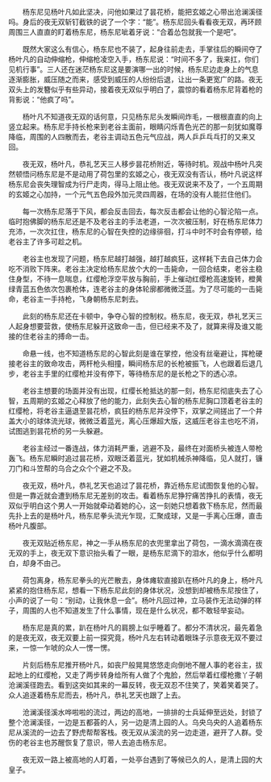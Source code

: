 　　杨东尼见杨叶凡如此坚决，问他如果过了昙花桥，能把玄姬之心带出沧澜溪径吗。身后的夜无双斩钉截铁的说了一个字：“能”。杨东尼回头看看夜无双，再环顾周围三人直直的盯着杨东尼，杨东尼呲着牙说：“合着怂包就我一个是吧”。

　　既然大家这么有信心，杨东尼也不装了，起身往前走去，手掌往后的瞬间夺了杨叶凡的自动伸缩枪，伸缩枪凌空入手，杨东尼说：“时间不多了，我来扛，你们见机行事”。三人还在迷茫杨东尼这是要演哪一出的时候，杨东尼边走身上的气息逐渐膨胀，威压随之而来，感受到威压的人纷纷后退，让出一条更宽广的路。夜无双头上的发簪似乎有些异动，接着夜无双似乎明白了，震惊的看着杨东尼背着枪的背影说：“他疯了吗”。

　　杨叶凡不知道夜无双的话何意，只见杨东尼头发瞬间炸毛，一根根直直的向上竖立起来。杨东尼手持长枪来到老谷主面前，眼睛闪烁青色光芒的那一刻犹如魔尊降临，周围的人四散而去，老谷主调动五色元气应战，两人乒乒乓乓打的又来又回。

　　夜无双，杨叶凡，恭礼艺天三人移步昙花桥附近，等待时机。观战中杨叶凡突然顿悟问杨东尼是不是动用了荷包里的玄姬之心，夜无双没有否认，杨叶凡说这样杨东尼会丧失理智成为行尸走肉，得马上阻止他。夜无双说来不及了，一个五周期的玄姬之心加持，一个元气五色段外加元灵四周器，在场的没有人能拦住他们。

　　每一次杨东尼落于下风，都会反击回去，每次反击都会让他的心智沦陷一点。临时抱佛脚的杨东尼还是不及老谷主的手法老道，一次次被压制，好在杨东尼体力充沛，一次次扛住，杨东尼的心智在失控的边缘徘徊，打斗中时不时会有停顿，给老谷主了许多可趁之机。

　　老谷主也发现了问题，杨东尼越打越强，越打越疯狂，这样耗下去自己体力会吃不消败下阵来。老谷主决定给杨东尼放个大的一击毙命，一回合结束，老谷主稳住身型，不待一息喘息，红缨枪浮空平放与胸前，手上催动红缨枪高速旋转，橙黄绿青蓝五色依次包裹枪体，连老谷主的身体轮廓都微微泛蓝。为了尽可能的一击毙命，老谷主一手持枪，飞身朝杨东尼刺去。

　　此刻的杨东尼还在卡顿中，争夺心智的控制权。杨东尼，夜无双，恭礼艺天三人起身想要营救，使杨东尼躲开这致命一击，但已经来不及了，就算来得及谁又能接的住老谷主的搏命一击。

　　命悬一线，也不知道杨东尼的心智此刻是谁在掌控，他没有丝毫避让，挥枪硬接老谷主的致命攻击，两杆枪头相撞，瞬间杨东尼的长枪被振飞，人也跟着后退几步，老谷主手里的红缨枪并没有停下，等待杨东尼的是长枪之下的透心凉。

　　老谷主想要的场面并没有出现，红缨长枪抵达的那一刻，杨东尼彻底失去了心智，五周期的玄姬之心释放了他的能力，此刻失去心智的杨东尼胸口顶着老谷主的红缨枪，将老谷主逼退至昙花桥，疯狂的杨东尼并没停下，双掌之间搓出了一个井盖大小的球体流光球，微微泛着蓝光，离心压爆超大版，这威压老谷主也吃不消，试图逃到昙花桥的另一头躲避。

　　老谷主经过一番连战，体力消耗严重，逃避不及，最终在对面桥头被连人带枪轰飞。杨东尼瞬时追过昙花桥，双眼泛着蓝光，犹如机械杀神降临，见人就打，镰刀门和斗笠帮的乌合之众个个避之不及。

　　夜无双，杨叶凡，恭礼艺天也追过了昙花桥，靠近杨东尼试图恢复他的心智。但是一靠近就会遭到杨东尼无差别的攻击。看着杨东尼狰狞痛苦挣扎的表情，夜无双似乎明白这个男人一开始就牵动着她的心，这一刻她只想着救下杨东尼，然而最先扑上去的是杨叶凡，杨东尼拳头流光乍现，汇聚成球，又是一手离心压爆，直击杨叶凡腹部。

　　夜无双贴近杨东尼，神之一手从杨东尼的衣兜里拿出了荷包，一滴水滴滴在夜无双的手上，夜无双下意识抬头看了一眼，是杨东尼滴下的泪水，他似乎什么都明白，却身不由己。

　　荷包离身，杨东尼拳头的光芒散去，身体瘫软直接趴在杨叶凡的身上，杨叶凡紧紧的抱住杨东尼，想看一下杨东尼此刻的身体状况，没想到却被杨东尼按住了，小声的说了一句：“别动，让我休息一会”。杨叶凡回过神，立马装作无法动弹的样子，周围的人也不知道发生了什么事情，现在是什么状况，都不敢轻举妄动。

　　杨东尼是真的累，趴在杨叶凡的肩膀上似乎睡着了。都分不清状况，最先着急的是夜无双，夜无双要上前一探究竟，杨叶凡左右转动着眼珠子示意夜无双不要过来，一惊一乍唬的众人一愣一愣。

　　片刻后杨东尼推开杨叶凡，如丧尸般晃晃悠悠走向倒地不醒人事的老谷主，拔起地上的红缨枪，又走了两步转身给所有人做了个鬼脸，然后举着红缨枪撒丫子朝沧澜溪径跑去。看到这突如其来的一幕反转，夜无双忍不住笑了，笑着笑着哭了。众人追逐着杨东尼而去，杨叶凡，恭礼艺天也跟了上去。

　　沧澜溪径溪水哗啦啦的流过，两边的高地，一排排的士兵延伸至远处，封锁了整个沧澜溪径，一边是五都荟的人，另一边是清上园的人。乌央乌央的人追着杨东尼从溪流的一边去了野虎帮帮客栈。夜无双从溪流的另一边走道，避开了人群。受伤的老谷主也苏醒恢复了意识，带人去追击杨东尼。

　　夜无双一路上被高地的人盯着，一处亭台遇到了等候已久的人，是清上园的大皇子。
